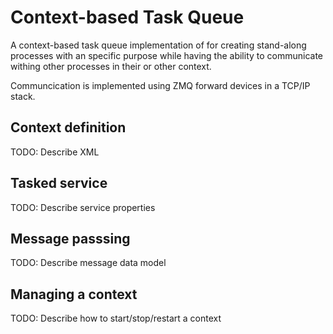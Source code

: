 # Context-based Task Queue
A context-based task queue implementation of for creating stand-along processes with an specific purpose while having the ability to communicate withing other processes in their or other context.

Communcication is implemented using ZMQ forward devices in a TCP/IP stack.


## Context definition
TODO: Describe XML

## Tasked service
TODO: Describe service properties

## Message passsing
TODO: Describe message data model

## Managing a context
TODO: Describe how to start/stop/restart a context
